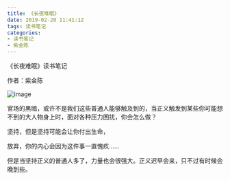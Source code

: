 ```yaml
---
title: 《长夜难眠》
date: 2019-02-20 11:41:12
tags: 读书笔记
categories: 
- 读书笔记
- 紫金陈
---
```


《长夜难眠》读书笔记

作者：紫金陈

![image](/images/长夜难眠/zjc.jpg)

官场的黑暗，或许不是我们这些普通人能够触及到的，当正义触发到某些你可能想不到的大人物身上时，面对各种压力困扰，你会怎么做？

坚持，但是坚持可能会让你付出生命，

放弃，你的内心会因为这件事一直愧疚……

但是当坚持正义的普通人多了，力量也会很强大。正义迟早会来，只不过有时候会晚到些。  